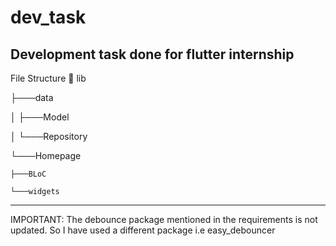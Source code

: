 # dev_task

Development task done for flutter internship
---
File Structure 📂
lib

├───data

│   ├───Model

│   └───Repository

└───Homepage

    ├───BLoC

    └───widgets
---

IMPORTANT: The debounce package mentioned in the requirements is not updated. So I have used a different package i.e easy_debouncer

